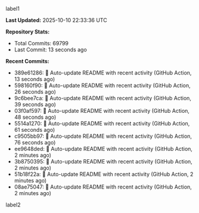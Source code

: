 
label1 
<!-- ACTIVITY_START -->
**Last Updated:** 2025-10-10 22:33:36 UTC

**Repository Stats:**
- Total Commits: 69799
- Last Commit: 13 seconds ago

**Recent Commits:**
- 389e61286: 🤖 Auto-update README with recent activity (GitHub Action, 13 seconds ago)
- 598160f90: 🤖 Auto-update README with recent activity (GitHub Action, 26 seconds ago)
- 9c6bee7ca: 🤖 Auto-update README with recent activity (GitHub Action, 39 seconds ago)
- 03f0af597: 🤖 Auto-update README with recent activity (GitHub Action, 48 seconds ago)
- 5514a1270: 🤖 Auto-update README with recent activity (GitHub Action, 61 seconds ago)
- c9505bb97: 🤖 Auto-update README with recent activity (GitHub Action, 76 seconds ago)
- ee9648ded: 🤖 Auto-update README with recent activity (GitHub Action, 2 minutes ago)
- 3b8750395: 🤖 Auto-update README with recent activity (GitHub Action, 2 minutes ago)
- 51b18f22a: 🤖 Auto-update README with recent activity (GitHub Action, 2 minutes ago)
- 08ae75047: 🤖 Auto-update README with recent activity (GitHub Action, 2 minutes ago)
<!-- ACTIVITY_END -->

label2
